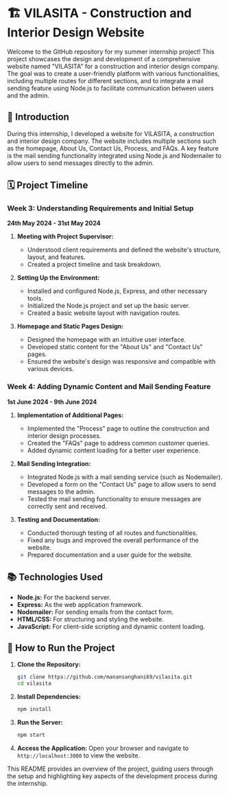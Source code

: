 # 🏗️ VILASITA - Construction and Interior Design Website

Welcome to the GitHub repository for my summer internship project! This project showcases the design and development of a comprehensive website named "VILASITA" for a construction and interior design company. The goal was to create a user-friendly platform with various functionalities, including multiple routes for different sections, and to integrate a mail sending feature using Node.js to facilitate communication between users and the admin.

## 🚀 Introduction

During this internship, I developed a website for VILASITA, a construction and interior design company. The website includes multiple sections such as the homepage, About Us, Contact Us, Process, and FAQs. A key feature is the mail sending functionality integrated using Node.js and Nodemailer to allow users to send messages directly to the admin.

## 🗓️ Project Timeline

### Week 3: Understanding Requirements and Initial Setup

**24th May 2024 - 31st May 2024**

1. **Meeting with Project Supervisor:**
   - Understood client requirements and defined the website's structure, layout, and features.
   - Created a project timeline and task breakdown.

2. **Setting Up the Environment:**
   - Installed and configured Node.js, Express, and other necessary tools.
   - Initialized the Node.js project and set up the basic server.
   - Created a basic website layout with navigation routes.

3. **Homepage and Static Pages Design:**
   - Designed the homepage with an intuitive user interface.
   - Developed static content for the "About Us" and "Contact Us" pages.
   - Ensured the website's design was responsive and compatible with various devices.

### Week 4: Adding Dynamic Content and Mail Sending Feature

**1st June 2024 - 9th June 2024**

1. **Implementation of Additional Pages:**
   - Implemented the "Process" page to outline the construction and interior design processes.
   - Created the "FAQs" page to address common customer queries.
   - Added dynamic content loading for a better user experience.

2. **Mail Sending Integration:**
   - Integrated Node.js with a mail sending service (such as Nodemailer).
   - Developed a form on the "Contact Us" page to allow users to send messages to the admin.
   - Tested the mail sending functionality to ensure messages are correctly sent and received.

3. **Testing and Documentation:**
   - Conducted thorough testing of all routes and functionalities.
   - Fixed any bugs and improved the overall performance of the website.
   - Prepared documentation and a user guide for the website.

## 📚 Technologies Used

- **Node.js:** For the backend server.
- **Express:** As the web application framework.
- **Nodemailer:** For sending emails from the contact form.
- **HTML/CSS:** For structuring and styling the website.
- **JavaScript:** For client-side scripting and dynamic content loading.

## 🚀 How to Run the Project

1. **Clone the Repository:**
   ```bash
   git clone https://github.com/manansanghani69/vilasita.git
   cd vilasita
   ```

2. **Install Dependencies:**
   ```bash
   npm install
   ```

3. **Run the Server:**
   ```bash
   npm start
   ```

4. **Access the Application:**
   Open your browser and navigate to `http://localhost:3000` to view the website.


This README provides an overview of the project, guiding users through the setup and highlighting key aspects of the development process during the internship.
